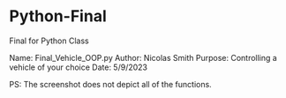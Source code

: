 # Python-Final
Final for Python Class

Name: Final_Vehicle_OOP.py 
Author: Nicolas Smith
Purpose: Controlling a vehicle of your choice
Date: 5/9/2023

PS: The screenshot does not depict all of the functions.